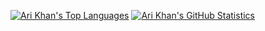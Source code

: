 [![Ari Khan's Top Languages](https://github-readme-stats.vercel.app/api/top-langs/?username=Proking4444&size_weight=0.70&count_weight=0.30&langs_count=24&layout=compact)](https://github.com/Proking4444)
[![Ari Khan's GitHub Statistics](https://github-readme-stats.vercel.app/api?username=Proking4444)](https://github.com/Proking4444)
